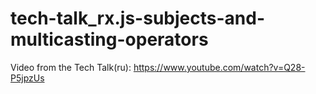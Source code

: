 # tech-talk_rx.js-subjects-and-multicasting-operators
Video from the Tech Talk(ru): https://www.youtube.com/watch?v=Q28-P5jpzUs
